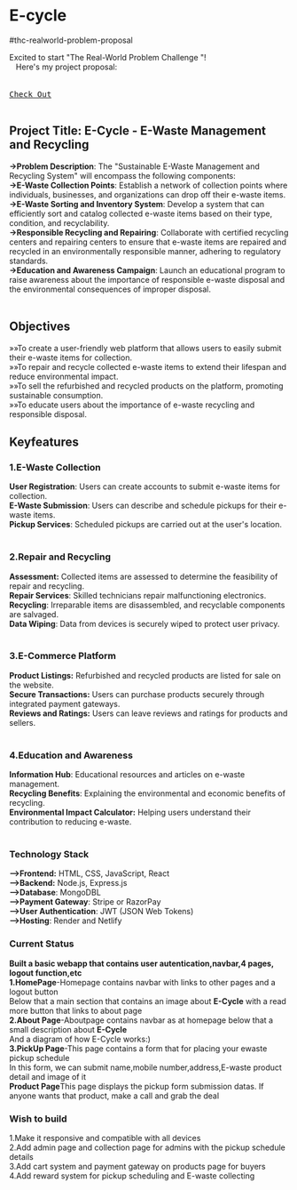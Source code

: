 # E-cycle
#thc-realworld-problem-proposal 

Excited to start "The Real-World Problem Challenge "! <br>  
Here's my project proposal:  <br><br>
<kbd> <br>[Check Out](https://ewastethc.netlify.app/) <br> </kbd>

[Link]:# 'https://ewastethc.netlify.app/'
## Project Title: E-Cycle - E-Waste Management and Recycling
**->Problem Description**: The "Sustainable E-Waste Management and Recycling System" will encompass the following components:<br>
**->E-Waste Collection Points**: Establish a network of collection points where individuals, businesses, and organizations can drop off their e-waste items.<br>
**->E-Waste Sorting and Inventory System**: Develop a system that can efficiently sort and catalog collected e-waste items based on their type, condition, and recyclability.<br>
**->Responsible Recycling and Repairing**: Collaborate with certified recycling centers and repairing centers to ensure that e-waste items are repaired and recycled  in an environmentally responsible manner, adhering to regulatory standards.<br>
**->Education and Awareness Campaign**: Launch an educational program to raise awareness about the importance of responsible e-waste disposal and the environmental consequences of improper disposal.<br>
<br>
## Objectives
»»To create a user-friendly web platform that allows users to easily submit their e-waste items for collection.<br>
»»To repair and recycle collected e-waste items to extend their lifespan and reduce environmental impact.<br>
»»To sell the refurbished and recycled products on the platform, promoting sustainable consumption.<br>
»»To educate users about the importance of e-waste recycling and responsible disposal.<br>

## Keyfeatures
### 1.E-Waste Collection
__User Registration__: Users can create accounts to submit e-waste items for collection.<br>
**E-Waste Submission**: Users can describe and schedule pickups for their e-waste items.<br>
**Pickup Services**: Scheduled pickups are carried out at the user's location.<br><br>
### 2.Repair and Recycling
**Assessment:** Collected items are assessed to determine the feasibility of repair and recycling.<br>
**Repair Services**: Skilled technicians repair malfunctioning electronics.<br>
**Recycling**: Irreparable items are disassembled, and recyclable components are salvaged.<br>
**Data Wiping**: Data from devices is securely wiped to protect user privacy.<br><br>
### 3.E-Commerce Platform
**Product Listings:** Refurbished and recycled products are listed for sale on the website.<br>
**Secure Transactions:** Users can purchase products securely through integrated payment gateways.<br>
**Reviews and Ratings:** Users can leave reviews and ratings for products and sellers.<br><br>
### 4.Education and Awareness
**Information Hub**: Educational resources and articles on e-waste management.<br>
**Recycling Benefits**: Explaining the environmental and economic benefits of recycling.<br>
**Environmental Impact Calculator:** Helping users understand their contribution to reducing e-waste.<br><br>
### Technology Stack
**–>Frontend:** HTML, CSS, JavaScript, React<br>
**–>Backend:** Node.js, Express.js<br>
**–>Database**: MongoDBL<br>
**–>Payment Gateway**: Stripe or RazorPay<br>
**–>User Authentication**: JWT (JSON Web Tokens)<br>
**–>Hosting**: Render and Netlify<br>

### Current Status
**Built a basic webapp that contains user autentication,navbar,4 pages, logout function,etc**<br>
**1.HomePage**-Homepage contains navbar with links to other pages and a logout button <br> Below that a main section that contains an image about **E-Cycle** with a read more button that links to about page<br>
**2.About Page**-Aboutpage contains navbar as at homepage below that a small description about **E-Cycle**<br>And a diagram of how E-Cycle works:)<br>
**3.PickUp Page**-This page contains a form that for placing your ewaste pickup schedule<br>In this form, we can submit name,mobile number,address,E-waste product detail and image of it<br>
**Product Page**This page displays the pickup form submission datas. If anyone wants that product, make a call and grab the deal<br>

### Wish to build
1.Make it responsive and compatible with all devices<br>
2.Add admin page and collection page for admins with the pickup schedule details<br>
3.Add cart system and payment gateway on products page for buyers<br>
4.Add reward system for pickup scheduling and E-waste collecting<br>


